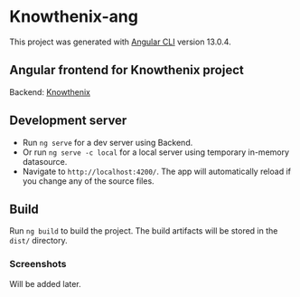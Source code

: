 # Knowthenix-ang

This project was generated with [Angular CLI](https://github.com/angular/angular-cli) version 13.0.4.

## Angular frontend for Knowthenix project
Backend: [Knowthenix](https://github.com/dpopkov/knowthenix)

## Development server

* Run `ng serve` for a dev server using Backend.
* Or run `ng serve -c local` for a local server using temporary in-memory datasource.  
* Navigate to `http://localhost:4200/`. The app will automatically reload if you change any of the source files.

## Build

Run `ng build` to build the project. The build artifacts will be stored in the `dist/` directory.

### Screenshots
Will be added later.
